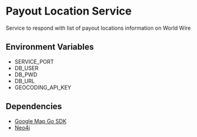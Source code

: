 # Payout Location Service

Service to respond with list of payout locations information on World Wire

## Environment Variables

* SERVICE_PORT
* DB_USER
* DB_PWD
* DB_URL
* GEOCODING_API_KEY

## Dependencies
* [Google Map Go SDK](https://github.com/googlemaps/google-maps-services-go)
* [Neo4j](https://godoc.org/github.com/neo4j/neo4j-go-driver/neo4j)